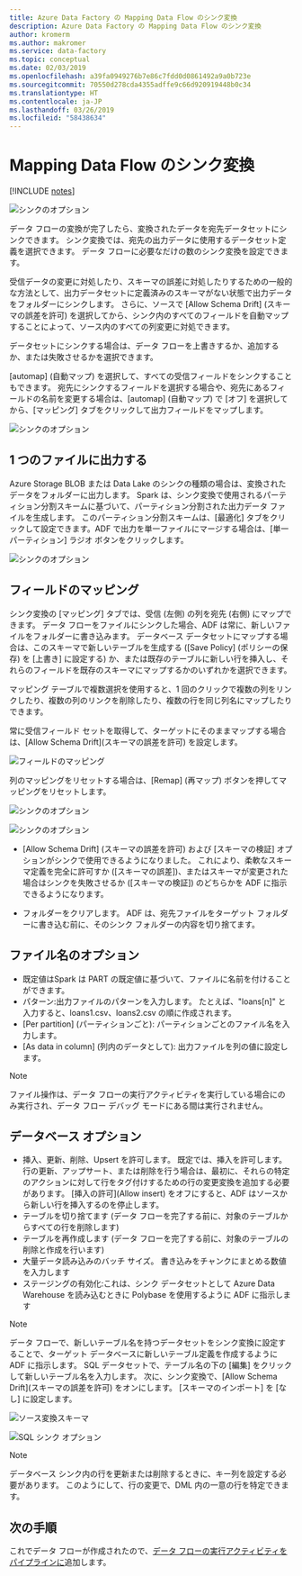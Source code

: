 ```yaml
---
title: Azure Data Factory の Mapping Data Flow のシンク変換
description: Azure Data Factory の Mapping Data Flow のシンク変換
author: kromerm
ms.author: makromer
ms.service: data-factory
ms.topic: conceptual
ms.date: 02/03/2019
ms.openlocfilehash: a39fa0949276b7e86c7fdd0d0861492a9a0b723e
ms.sourcegitcommit: 70550d278cda4355adffe9c66d920919448b0c34
ms.translationtype: HT
ms.contentlocale: ja-JP
ms.lasthandoff: 03/26/2019
ms.locfileid: "58438634"
---
```

# <a name="mapping-data-flow-sink-transformation"></a>Mapping Data Flow のシンク変換

[!INCLUDE [notes](../../includes/data-factory-data-flow-preview.md)]

![シンクのオプション](media/data-flow/sink1.png "シンク 1")

データ フローの変換が完了したら、変換されたデータを宛先データセットにシンクできます。 シンク変換では、宛先の出力データに使用するデータセット定義を選択できます。 データ フローに必要なだけの数のシンク変換を設定できます。

受信データの変更に対処したり、スキーマの誤差に対処したりするための一般的な方法として、出力データセットに定義済みのスキーマがない状態で出力データをフォルダーにシンクします。 さらに、ソースで [Allow Schema Drift] (スキーマの誤差を許可) を選択してから、シンク内のすべてのフィールドを自動マップすることによって、ソース内のすべての列変更に対処できます。

データセットにシンクする場合は、データ フローを上書きするか、追加するか、または失敗させるかを選択できます。

[automap] (自動マップ) を選択して、すべての受信フィールドをシンクすることもできます。 宛先にシンクするフィールドを選択する場合や、宛先にあるフィールドの名前を変更する場合は、[automap] (自動マップ) で [オフ] を選択してから、[マッピング] タブをクリックして出力フィールドをマップします。

![シンクのオプション](media/data-flow/sink2.png "シンク 2")

## <a name="output-to-one-file"></a>1 つのファイルに出力する
Azure Storage BLOB または Data Lake のシンクの種類の場合は、変換されたデータをフォルダーに出力します。 Spark は、シンク変換で使用されるパーティション分割スキームに基づいて、パーティション分割された出力データ ファイルを生成します。 このパーティション分割スキームは、[最適化] タブをクリックして設定できます。ADF で出力を単一ファイルにマージする場合は、[単一パーティション] ラジオ ボタンをクリックします。

![シンクのオプション](media/data-flow/opt001.png "シンクのオプション")

## <a name="field-mapping"></a>フィールドのマッピング

シンク変換の [マッピング] タブでは、受信 (左側) の列を宛先 (右側) にマップできます。 データ フローをファイルにシンクした場合、ADF は常に、新しいファイルをフォルダーに書き込みます。 データベース データセットにマップする場合は、このスキーマで新しいテーブルを生成する ([Save Policy] (ポリシーの保存) を [上書き] に設定する) か、または既存のテーブルに新しい行を挿入し、それらのフィールドを既存のスキーマにマップするかのいずれかを選択できます。

マッピング テーブルで複数選択を使用すると、1 回のクリックで複数の列をリンクしたり、複数の列のリンクを削除したり、複数の行を同じ列名にマップしたりできます。

常に受信フィールド セットを取得して、ターゲットにそのままマップする場合は、[Allow Schema Drift]\(スキーマの誤差を許可\) を設定します。

![フィールドのマッピング](media/data-flow/multi1.png "複数のオプション")

列のマッピングをリセットする場合は、[Remap] (再マップ) ボタンを押してマッピングをリセットします。

![シンクのオプション](media/data-flow/sink1.png "シンク 1")

![シンクのオプション](media/data-flow/sink2.png "シンク")

* [Allow Schema Drift] (スキーマの誤差を許可) および [スキーマの検証] オプションがシンクで使用できるようになりました。 これにより、柔軟なスキーマ定義を完全に許可すか ([スキーマの誤差])、またはスキーマが変更された場合はシンクを失敗させるか ([スキーマの検証]) のどちらかを ADF に指示できるようになります。

* フォルダーをクリアします。 ADF は、宛先ファイルをターゲット フォルダーに書き込む前に、そのシンク フォルダーの内容を切り捨てます。

## <a name="file-name-options"></a>ファイル名のオプション

   * 既定値はSpark は PART の既定値に基づいて、ファイルに名前を付けることができます。
   * パターン:出力ファイルのパターンを入力します。 たとえば、"loans[n]" と入力すると、loans1.csv、loans2.csv の順に作成されます。
   * [Per partition] (パーティションごと): パーティションごとのファイル名を入力します。
   * [As data in column] (列内のデータとして): 出力ファイルを列の値に設定します。

> [!NOTE]
> ファイル操作は、データ フローの実行アクティビティを実行している場合にのみ実行され、データ フロー デバッグ モードにある間は実行されません。

## <a name="database-options"></a>データベース オプション

* 挿入、更新、削除、Upsert を許可します。 既定では、挿入を許可します。 行の更新、アップサート、または削除を行う場合は、最初に、それらの特定のアクションに対して行をタグ付けするための行の変更変換を追加する必要があります。 [挿入の許可]\(Allow insert\) をオフにすると、ADF はソースから新しい行を挿入するのを停止します。
* テーブルを切り捨てます (データ フローを完了する前に、対象のテーブルからすべての行を削除します)
* テーブルを再作成します (データ フローを完了する前に、対象のテーブルの削除と作成を行います)
* 大量データ読み込みのバッチ サイズ。 書き込みをチャンクにまとめる数値を入力します
* ステージングの有効化:これは、シンク データセットとして Azure Data Warehouse を読み込むときに Polybase を使用するように ADF に指示します

> [!NOTE]
> データ フローで、新しいテーブル名を持つデータセットをシンク変換に設定することで、ターゲット データベースに新しいテーブル定義を作成するように ADF に指示します。 SQL データセットで、テーブル名の下の [編集] をクリックして新しいテーブル名を入力します。 次に、シンク変換で、[Allow Schema Drift]\(スキーマの誤差を許可\) をオンにします。 [スキーマのインポート] を [なし] に設定します。

![ソース変換スキーマ](media/data-flow/dataset2.png "SQL スキーマ")

![SQL シンク オプション](media/data-flow/alter-row2.png "SQL オプション")

> [!NOTE]
> データベース シンク内の行を更新または削除するときに、キー列を設定する必要があります。 このようにして、行の変更で、DML 内の一意の行を特定できます。

## <a name="next-steps"></a>次の手順

これでデータ フローが作成されたので、[データ フローの実行アクティビティをパイプラインに](concepts-data-flow-overview.md)追加します。
